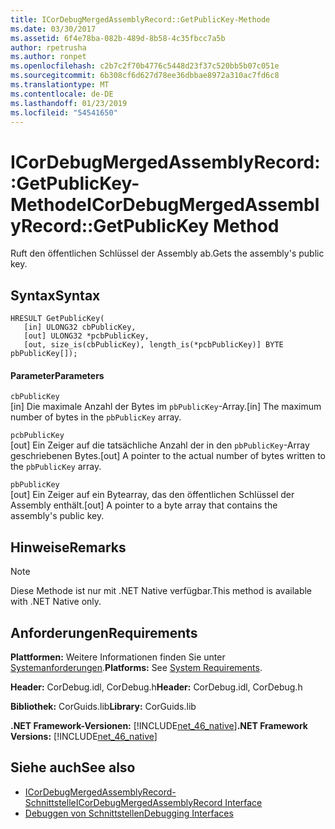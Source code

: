 ```yaml
---
title: ICorDebugMergedAssemblyRecord::GetPublicKey-Methode
ms.date: 03/30/2017
ms.assetid: 6f4e78ba-082b-489d-8b58-4c35fbcc7a5b
author: rpetrusha
ms.author: ronpet
ms.openlocfilehash: c2b7c2f70b4776c5448d23f37c520bb5b07c051e
ms.sourcegitcommit: 6b308cf6d627d78ee36dbbae8972a310ac7fd6c8
ms.translationtype: MT
ms.contentlocale: de-DE
ms.lasthandoff: 01/23/2019
ms.locfileid: "54541650"
---
```

# <a name="icordebugmergedassemblyrecordgetpublickey-method"></a><span data-ttu-id="28f2e-102">ICorDebugMergedAssemblyRecord::GetPublicKey-Methode</span><span class="sxs-lookup"><span data-stu-id="28f2e-102">ICorDebugMergedAssemblyRecord::GetPublicKey Method</span></span>
<span data-ttu-id="28f2e-103">Ruft den öffentlichen Schlüssel der Assembly ab.</span><span class="sxs-lookup"><span data-stu-id="28f2e-103">Gets the assembly's public key.</span></span>  
  
## <a name="syntax"></a><span data-ttu-id="28f2e-104">Syntax</span><span class="sxs-lookup"><span data-stu-id="28f2e-104">Syntax</span></span>  
  
```  
HRESULT GetPublicKey(  
   [in] ULONG32 cbPublicKey,   
   [out] ULONG32 *pcbPublicKey,   
   [out, size_is(cbPublicKey), length_is(*pcbPublicKey)] BYTE pbPublicKey[]);  
```  
  
#### <a name="parameters"></a><span data-ttu-id="28f2e-105">Parameter</span><span class="sxs-lookup"><span data-stu-id="28f2e-105">Parameters</span></span>  
 `cbPublicKey`  
 <span data-ttu-id="28f2e-106">[in] Die maximale Anzahl der Bytes im `pbPublicKey`-Array.</span><span class="sxs-lookup"><span data-stu-id="28f2e-106">[in] The maximum number of bytes in the `pbPublicKey` array.</span></span>  
  
 `pcbPublicKey`  
 <span data-ttu-id="28f2e-107">[out] Ein Zeiger auf die tatsächliche Anzahl der in den `pbPublicKey`-Array geschriebenen Bytes.</span><span class="sxs-lookup"><span data-stu-id="28f2e-107">[out] A pointer to the actual number of bytes written to the `pbPublicKey` array.</span></span>  
  
 `pbPublicKey`  
 <span data-ttu-id="28f2e-108">[out] Ein Zeiger auf ein Bytearray, das den öffentlichen Schlüssel der Assembly enthält.</span><span class="sxs-lookup"><span data-stu-id="28f2e-108">[out] A pointer to a byte array that contains the assembly's public key.</span></span>  
  
## <a name="remarks"></a><span data-ttu-id="28f2e-109">Hinweise</span><span class="sxs-lookup"><span data-stu-id="28f2e-109">Remarks</span></span>  
  
> [!NOTE]
>  <span data-ttu-id="28f2e-110">Diese Methode ist nur mit .NET Native verfügbar.</span><span class="sxs-lookup"><span data-stu-id="28f2e-110">This method is available with .NET Native only.</span></span>  
  
## <a name="requirements"></a><span data-ttu-id="28f2e-111">Anforderungen</span><span class="sxs-lookup"><span data-stu-id="28f2e-111">Requirements</span></span>  
 <span data-ttu-id="28f2e-112">**Plattformen:** Weitere Informationen finden Sie unter [Systemanforderungen](../../../../docs/framework/get-started/system-requirements.md).</span><span class="sxs-lookup"><span data-stu-id="28f2e-112">**Platforms:** See [System Requirements](../../../../docs/framework/get-started/system-requirements.md).</span></span>  
  
 <span data-ttu-id="28f2e-113">**Header:** CorDebug.idl, CorDebug.h</span><span class="sxs-lookup"><span data-stu-id="28f2e-113">**Header:** CorDebug.idl, CorDebug.h</span></span>  
  
 <span data-ttu-id="28f2e-114">**Bibliothek:** CorGuids.lib</span><span class="sxs-lookup"><span data-stu-id="28f2e-114">**Library:** CorGuids.lib</span></span>  
  
 <span data-ttu-id="28f2e-115">**.NET Framework-Versionen:** [!INCLUDE[net_46_native](../../../../includes/net-46-native-md.md)]</span><span class="sxs-lookup"><span data-stu-id="28f2e-115">**.NET Framework Versions:** [!INCLUDE[net_46_native](../../../../includes/net-46-native-md.md)]</span></span>  
  
## <a name="see-also"></a><span data-ttu-id="28f2e-116">Siehe auch</span><span class="sxs-lookup"><span data-stu-id="28f2e-116">See also</span></span>
- [<span data-ttu-id="28f2e-117">ICorDebugMergedAssemblyRecord-Schnittstelle</span><span class="sxs-lookup"><span data-stu-id="28f2e-117">ICorDebugMergedAssemblyRecord Interface</span></span>](../../../../docs/framework/unmanaged-api/debugging/icordebugmergedassemblyrecord-interface.md)
- [<span data-ttu-id="28f2e-118">Debuggen von Schnittstellen</span><span class="sxs-lookup"><span data-stu-id="28f2e-118">Debugging Interfaces</span></span>](../../../../docs/framework/unmanaged-api/debugging/debugging-interfaces.md)
